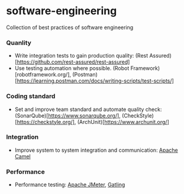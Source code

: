 # software-engineering
Collection of best practices of software engineering

### Quanlity
- Write integration tests to gain production quality: (Rest Assured)[https://github.com/rest-assured/rest-assured]
- Use testing automation where possible. (Robot Framework)[robotframework.org/], (Postman)[https://learning.postman.com/docs/writing-scripts/test-scripts/]

### Coding standard
- Set and improve team standard and automate quality check: (SonarQube)[https://www.sonarqube.org/], (CheckStyle)[https://checkstyle.org/], (ArchUnit)[https://www.archunit.org/]

### Integration
- Improve system to system integration and communication: [Apache Camel](https://camel.apache.org/)

### Performance
- Performance testing: [Apache JMeter](https://jmeter.apache.org/), [Gatling](https://gatling.io/)
